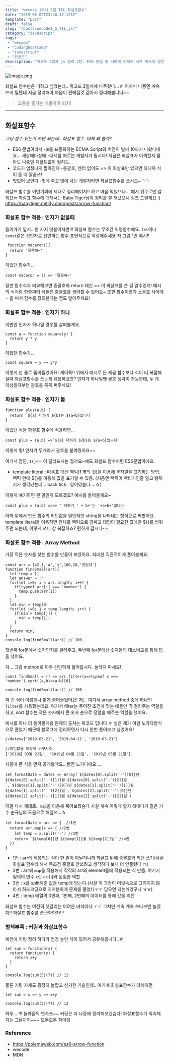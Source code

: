 ```yaml
---
title: "wecode 1주차_5일 TIL_화살표함수"
date: "2019-08-02T23:46:37.121Z"
template: "post"
draft: false
slug: "/posts/wecode1_5_TIL_js/"
category: "Javascript"
tags:
 - "wecode"
 - "codingbootcamp"
 - "javascript"
 - "위코드"
description: "위코드 5일차 js 정리 2탄. ES6 문법 중 나에게 아직도 너무 익숙지 않은 화살표함수에 대해 정리해보았다!"
---
```



![image.png](https://images.velog.io/post-images/dooreplay/21b05e00-b656-11e9-98df-8b92d767b097/image.png)

화살표 함수만은 피하고 싶었는데.. 위코드 2일차에 마주쳤다...☆
어차피 나중엔 계속 쓰게 될텐데 지금 정리해야 마음이 편해질것 같아서 정리해봅니다~~

>고통을 즐기는 개발자가 되자!


---

## 화살표함수

*그냥 함수 있는거 쓰면 되는데.. 화살표 함수. 대체 왜 쓸까?*

* ES6 문법이라서
 -js를 표준화하는 ECMA Script의 버전이 벌써 10까지 나왔다네요... 세상에마상에
 -대세를 따르는 개발자가 됩시다! 지금은 화살표가 어색할지 몰라도 나중엔 디폴트값이 될지도...
* 코드가 엄청나게 짧아진다
 -중괄호, 엔터 없이도 => 이 화살표만 있으면 되니까 식이 좀 더 깔끔쓰!
* 멋있어 보인다
 -멋에 죽고 멋에 사는 개발자라면 화살표함수를 쓰시오~ㅋㅋ
 
 
 
 화살표 함수를 이번기회에 제대로 정리해야지!! 하고 마음 먹었으나...
 예시 위주로만 갈게요ㅠ
 화살표 함수에 대해서는 Baby Tiger님이 정리를 잘 해놨으니 링크 드릴게요 :)
 https://babytiger.netlify.com/posts/arrow-function/
 
 ### 화살표 함수 적용 : 인자가 없을때
들어가기 앞서.. 한 가지 덧붙이자면!!! 화살표 함수는 무조건 익명함수에요.
`let`이나 `const`같은 선언자로 선언하는 함수 표현식으로 작성해주세용
자 그럼 1번 예시!!
```
 function macaron(){
  return '달콤해~'
}
```
이랬던 함수가...

```
const macaron = () => '달콤해~'
```
일반 함수식과 비교해보면 중괄호와 return 대신 => 이 화살표를 쓴 걸 알수있져!
예시의 식처럼 한줄짜리 식들은 중괄호를 생략할 수 있어요~
또한 함수이름과 소괄호 사이에 = 을 써서 함수를 정의한다는 점도 알아두세요!

 
 ### 화살표 함수 적용 : 인자가 하나
이번엔 인자가 하나일 경우를 살펴볼게요.
```
const a = function square(y) {
  return y * y
}
```
이랬던 함수가...
```
const square = y => y*y

 ```
 이렇게 한 줄로 줄어들었어요! 개이득!!
 위에서 예시로 든 제곱 함수보다 식이 더 복잡해질때 화살표함수를 쓰는게 유용하겠죠?
 인자가 하나일땐 괄호 생략이 가능한데, 두 개 이상일때부턴 괄호를 꼭꼭 써주세요!
 
 
 ### 화살표 함수 적용 : 인자가 둘

```
function plus(a,b) {
  return `${a} 더하기 ${b}는 ${a+b}입니다`
}
```
이랬던 식을 화살표 함수에 적용하면...
```
const plus = (a,b) =>`${a} 더하기 ${b}는 ${a+b}입니다`
```
이렇게 뙇! 인자가 두개라서 괄호를 붙여줬어요~~

여기서 잠깐, `${}`<= 이 달러표시는 뭘까요~얘도 화살표 함수처럼 ES6문법이에요.
* template literal : 따옴표 대신 빽틱(1 옆의 것)을 이용해 문자열을 표기하는 방법. 빽틱 안에 ${}를 이용해 값을 표기할 수 있음.
(처음엔 빽틱이 빽티기인줄 알고 뻥튀기가 생각났는데... back tick.. 영어였슴다....☆)

이렇게 얘기하면 뭔 말인지 모르겠죠? 예시를 들어볼게요~
```
const plus = (a,b) =>a+ ' 더하기 ' + b+'는 '+a+b+'입니다'

```
아까 위에서 만든 함수의 리턴값을 일반적인 string을 나타내는 형식으로 써봤어요.
template literal을 이용하면 전체를 빽틱으로 감싸고 대입이 필요한 값에만 ${}를 씌워주면 되는데, 이렇게 쓰니 참 복잡하죠? 편하게 갑시다~~ 


### 화살표 함수 적용 : Array Method
가장 작은 숫자를 찾는 함수를 만들어 보았어요. 최대한 직관적이게 풀어볼게요.
```
const arr = [42,1,'a','z',100,28,'맛있다']
function findSmall(arr){
  let temp = []
  let answer = ''
  for(let i=0; i < arr.length; i++) {
    if(typeof arr[i] === 'number') {
      temp.push(arr[i])
    }
  }
  let min = temp[0]
  for(let j=0; j < temp.length; j++) {
    if(min > temp[j]) {
      min = temp[j];
    }
  }
  return min;
}
console.log(findSmall(arr)) // 100

```
첫번째 for문에서 숫자인지를 걸러주고, 두번째 for문에선 숫자들의 대소비교를 통해 답을 냈어요.

자... 그럼 method로 아주 간단하게 풀어봅시다. 놀라지 마세요!
```
const findSmall = () => arr.filter(x=>typeof x === 'number').sort((a,b)=>a-b)[0]

console.log(findSmall(arr)) // 100
```
저 긴 식이 이렇게나 짧게 줄어들었어요!
저는 여기서 array method 중에 하나인 `filter`를 사용했는데요.
여기서 filter는 주어진 조건에 맞는 애들만 딱 걸러주는 역할을 하고, sort 함수는 작은 숫자에서 큰 숫자 순으로 정렬을 해주는 역할을 했어요.

예시를 하나 더 들어볼게용
문제의 출처는 위코드 입니다 ㅎ 실은 제가 이걸 노가다방식으로 풀었기 때문에 블로그에 정리하면서 다시 한번 풀어보고 싶었어요!
```
//dates=['2019-03-21', '2019-04-21', '2019-05-21']

//리턴값을 이렇게 바꾸시오.
['2019년 03월 21일', '2019년 04월 21일', '2019년 05월 21일']
```

처음에 푼 식을 먼저 공개할게요.. 완전 노가다에요.....
```
let formatDate = dates => Array(`${dates[0].split('-')[0]}년 ${dates[0].split('-')[1]}월 ${dates[0].split('-')[2]}일`,`${dates[1].split('-')[0]}년 ${dates[1].split('-')[1]}월 ${dates[1].split('-')[2]}일`,`${dates[2].split('-')[0]}년 ${dates[2].split('-')[1]}월 ${dates[2].split('-')[2]}일`)
```
이걸 다시 제대로.. `map`을 이용해 묶어보겠슴다
사실 계속 어떻게 할지 헤매다가 같은 기수 순규님의 도움으로 해결쓰...☆

```
let formatDate = arr => {  //1번
  return arr.map(x => { //2번
    let temp = x.split('-') //3번
    return `${temp[0]}년 ${temp[1]}월 ${temp[2]}일` //4번
  })
}
```

* 1번 : arr에 적용되는 식이 한 줄이 아닐거니까 화살표 뒤에 중괄호와 리턴 쓰기(사실 화살표 함수라 해서 무조건 중괄호 안쓰려고 생각하다 보니 더 안풀렸다 ㅠ)
* 2번 : arr에 `map`을 적용해서 각각의 arr의 element들에 적용되는 식 만듬. 여기서 임의의 변수 x란 arr[i]와 동일한 역할
* 3번 : x를 split해준 값을 temp에 담는다.(사실 이 과정이 머릿속으로 그려지지 않아서 하드코딩으로 지저분하게 문제를 풀었다ㅜㅜ 담으면 되는거였구나 ㅠㅠ)
* 4번 : temp 배열의 0번째, 1번째, 2번째의 데이터를 통해 값을 리턴


화살표 함수는 여전히 헷갈리는 어려운 녀석이다 ㅜㅜ
그치만 계속 계속 쓰다보면 늘겠지!! 화살표 함수를 습관화하자!!!

### 별책부록 : 커링과 화살표함수
예전에 커링 정리 하다가 엄청 놀란 식이 있어서 공유해봅니다..☆
```
let sum = function(x) {
  return function(y) {
    return x+y
  }
}

console.log(sum(5)(7)) // 12
```
물론 커링 자체도 굉장히 놀랍고 신기한 기술인데.. 여기에 화살표함수가 더해지면

```
let sum = x => y => x+y

console.log(sum(5)(7)) // 12

```
와우....!!! 놀라움의 연속쓰~~
커링은 더 나중에 정리해보겠슴다!
화살표함수가 익숙해지는 그날까지~~~ 모두모두 화이팅


### Reference
- https://poiemaweb.com/es6-arrow-function
- wecode
- MDN